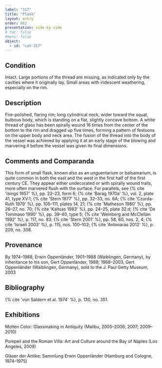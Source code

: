 ```yaml
---
label: "317"
title: "Flask"
layout: entry
order: 862
presentation: side-by-side
# toc: false
#menu: false 
object:
  - id: "cat-317"
---
```


## Condition

Intact. Large portions of the thread are missing, as indicated only by the cavities where it originally lay. Small areas with iridescent weathering, especially on the rim.

## Description

Fire-polished, flaring rim; long cylindrical neck, wider toward the squat, bulbous body, which is standing on a flat, slightly concave bottom. A white thread of glass has been spirally wound 16 times from the center of the bottom to the rim and dragged up five times, forming a pattern of festoons on the upper body and neck area. The fusion of the thread into the body of the vessel was achieved by applying it at an early stage of the blowing and marvering it before the vessel was given its final dimensions.

## Comments and Comparanda

This form of small flask, known also as an unguentarium or balsamarium, is quite common in both the east and the west in the first half of the first century CE. They appear either undecorated or with spirally wound trails, more often marvered flush with the surface. For parallels, see {% cite 'Isings 1957' %}, pp. 22–23, form 6; {% cite 'Barag 1970a' %}, vol. 2, plate 41, type XV:1; {% cite 'Stern 1977' %}, pp. 32–33, no. 6A; {% cite 'Czurda-Ruth 1979' %}, pp. 105–111, plates 14, 21; {% cite 'Matheson 1980' %}, pp. 26–27, no. 70; {% cite 'Kaltsas 1983' %}, pp. 24–25, plate 32:d; {% cite 'De Tommaso 1990' %}, pp. 39–40, type 5; {% cite 'Weinberg and McClellan 1992' %}, p. 117, no. 83; {% cite 'Stern 2001' %}, pp. 58, 60, nos. 2, 4; {% cite 'Israeli 2003' %}, p. 115, nos. 100–102; {% cite 'Antonaras 2012' %}, p. 209, no. 308.

## Provenance

By 1974–1988, Erwin Oppenländer, 1901–1988 (Waiblingen, Germany), by inheritance to his son, Gert Oppenländer, 1988; 1988–2003, Gert Oppenländer (Waiblingen, Germany), sold to the J. Paul Getty Museum, 2003

## Bibliography

{% cite 'von Saldern et al. 1974' %}, p. 130, no. 351.

## Exhibitions

Molten Color: Glassmaking in Antiquity (Malibu, 2005–2006; 2007; 2009–2010)

Pompeii and the Roman Villa: Art and Culture around the Bay of Naples (Los Angeles, 2009)

Gläser der Antike: Sammlung Erwin Oppenländer (Hamburg and Cologne, 1974–1975)
